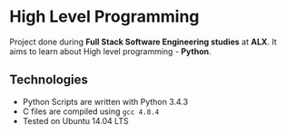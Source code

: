 # High Level Programming
Project done during **Full Stack Software Engineering studies** at **ALX**. It aims to learn about High level programming - **Python**.

## Technologies
* Python Scripts are written with Python 3.4.3
* C files are compiled using `gcc 4.8.4`
* Tested on Ubuntu 14.04 LTS
